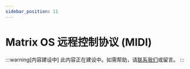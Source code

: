 ```yaml
---
sidebar_position: 11
---
```


# Matrix OS 远程控制协议 (MIDI)

:::warning[内容建设中]
此内容正在建设中。如需帮助，请[联系我们](/docs/Support/ConnectWithUs)或留言。
:::
